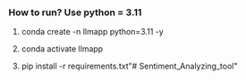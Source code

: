 ### How to run? Use python = 3.11

1. conda create -n llmapp python=3.11 -y

2. conda activate llmapp

3. pip install -r requirements.txt"# Sentiment_Analyzing_tool" 
